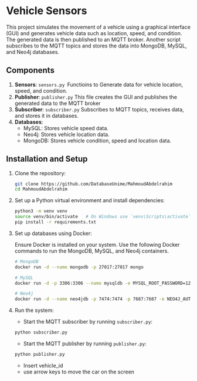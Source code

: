 # Vehicle Sensors


This project simulates the movement of a vehicle using a graphical interface (GUI) and generates vehicle data such as location, speed, and condition. The generated data is then published to an MQTT broker. Another script subscribes to the MQTT topics and stores the data into MongoDB, MySQL, and Neo4j databases.


## Components

1. **Sensors**: `sensors.py `Functioins to Generate data for vehicle location, speed, and condition.
2. **Publisher**: `publisher.py` This file creates the GUI and publishes the generated data to the MQTT broker
3. **Subscriber**: `subscriber.py` Subscribes to MQTT topics, receives data, and stores it in databases.
4. **Databases**:
   - MySQL: Stores vehicle speed data.
   - Neo4j: Stores vehicle location data.
   - MongoDB: Stores vehicle condition, speed and location data.

## Installation and Setup

1. Clone the repository:

    ```bash
    git clone https://github.com/DatabaseUnime/MahmoudAbdelrahim
    cd MahmoudAbdelrahim
    ```

2. Set up a Python virtual environment and install dependencies:

    ```bash
    python3 -m venv venv
    source venv/bin/activate   # On Windows use `venv\Scripts\activate`
    pip install -r requirements.txt
    ```

3. Set up databases using Docker:
   
   Ensure Docker is installed on your system. Use the following Docker commands to run the MongoDB, MySQL, and Neo4j containers.

    ```bash
    # MongoDB
    docker run -d --name mongodb -p 27017:27017 mongo

    # MySQL
    docker run -d -p 3306:3306 --name mysqldb -e MYSQL_ROOT_PASSWORD=123456 -e MYSQL_DATABASE=vehicles_data mysql

    # Neo4j
    docker run -d --name neo4jdb -p 7474:7474 -p 7687:7687 -e NEO4J_AUTH=neo4j/12345678 neo4j
    ```


4. Run the system:
   - Start the MQTT subscriber by running `subscriber.py`:

    ```bash
    python subscriber.py
    ```

   - Start the MQTT publisher by running `publisher.py`:

    ```bash
    python publisher.py
    ```
   - Insert vehicle_id
   - use arrow keys to move the car on the screen

